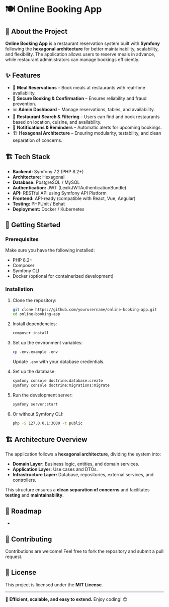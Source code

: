 # 🍽️ Online Booking App

## 📖 About the Project

**Online Booking App** is a restaurant reservation system built with **Symfony** following the **hexagonal architecture** for better maintainability, scalability, and flexibility. The application allows users to reserve meals in advance, while restaurant administrators can manage bookings efficiently.

## ✨ Features

- 📅 **Meal Reservations** – Book meals at restaurants with real-time availability.
- 🔐 **Secure Booking & Confirmation** – Ensures reliability and fraud prevention.
- 📊 **Admin Dashboard** – Manage reservations, tables, and availability.
- 📍 **Restaurant Search & Filtering** – Users can find and book restaurants based on location, cuisine, and availability.
- 📢 **Notifications & Reminders** – Automatic alerts for upcoming bookings.
- 🏗 **Hexagonal Architecture** – Ensuring modularity, testability, and clean separation of concerns.

## 🏗 Tech Stack

- **Backend:** Symfony 7.2 (PHP 8.2+)
- **Architecture:** Hexagonal
- **Database:** PostgreSQL / MySQL
- **Authentication:** JWT (LexikJWTAuthenticationBundle)
- **API:** RESTful API using Symfony API Platform
- **Frontend:** API-ready (compatible with React, Vue, Angular)
- **Testing:** PHPUnit / Behat
- **Deployment:** Docker / Kubernetes

## 🚀 Getting Started

### Prerequisites

Make sure you have the following installed:

- PHP 8.2+
- Composer
- Symfony CLI
- Docker (optional for containerized development)

### Installation

1. Clone the repository:

   ```sh
   git clone https://github.com/yourusername/online-booking-app.git
   cd online-booking-app
   ```

2. Install dependencies:

   ```sh
   composer install
   ```

3. Set up the environment variables:

   ```sh
   cp .env.example .env
   ```

   Update `.env` with your database credentials.

4. Set up the database:

   ```sh
   symfony console doctrine:database:create
   symfony console doctrine:migrations:migrate
   ```

5. Run the development server:

   ```sh
   symfony server:start
   ```

6. Or without Symfony CLI:

   ```sh
   php -S 127.0.0.1:3000 -t public
   ```

## 🏗 Architecture Overview

The application follows a **hexagonal architecture**, dividing the system into:

- **Domain Layer:** Business logic, entities, and domain services.
- **Application Layer:** Use cases and DTOs.
- **Infrastructure Layer:** Database, repositories, external services, and controllers.

This structure ensures a **clean separation of concerns** and facilitates **testing** and **maintainability**.

## 📌 Roadmap

-

## 🤝 Contributing

Contributions are welcome! Feel free to fork the repository and submit a pull request.

## 📜 License

This project is licensed under the **MIT License**.

---

🚀 **Efficient, scalable, and easy to extend.** Enjoy coding! 😊


